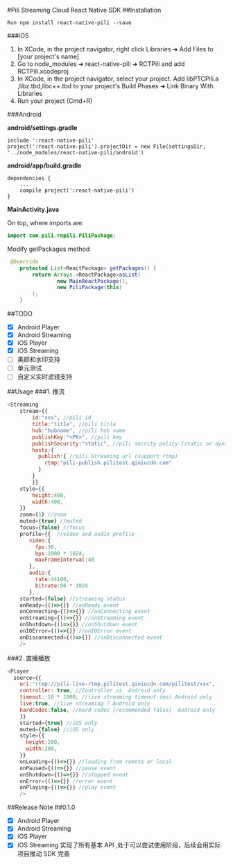 #Pili Streaming Cloud React Native SDK
##Installation
```
Run npm install react-native-pili --save
```
###iOS
1. In XCode, in the project navigator, right click Libraries ➜ Add Files to [your project's name]
2. Go to node_modules ➜ react-native-pili ➜ RCTPili and add RCTPili.xcodeproj
3. In XCode, in the project navigator, select your project. Add libPTCPili.a ,libz.tbd,libc++.tbd to your project's Build Phases ➜ Link Binary With Libraries
4. Run your project (Cmd+R)

###Android

**android/settings.gradle**
```
include ':react-native-pili'
project(':react-native-pili').projectDir = new File(settingsDir, '../node_modules/react-native-pili/android')
```
**android/app/build.gradle**
```
dependencies {
    ...
    compile project(':react-native-pili')
}
```
**MainActivity.java**

On top, where imports are:
```java
import com.pili.rnpili.PiliPackage;
```

Modify getPackages method
```java
 @Override
    protected List<ReactPackage> getPackages() {
        return Arrays.<ReactPackage>asList(
                new MainReactPackage(),
                new PiliPackage(this)
        );
    }
```


##TODO
- [x] Android Player
- [x] Android Streaming
- [x] iOS Player
- [x] iOS Streaming
- [ ] 美颜和水印支持
- [ ] 单元测试
- [ ] 自定义实时滤镜支持

##Usage
###1. 推流
```javascript
<Streaming
    stream={{ 
        id:"xxx", //pili id
        title:"title", //pili title
        hub:"hubname", //pili hub name
        publishKey:"<PK>", //pili key
        publishSecurity:"static", //pili secrity policy (static or dynamic)
        hosts:{
          publish:{ //pili Streaming url (support rtmp)
            rtmp:"pili-publish.pilitest.qiniucdn.com"
          }
        }
        }}
    style={{
        height:400,
        width:400,
    }}
    zoom={1} //zoom 
    muted={true} //muted
    focus={false} //focus
    profile={{  //video and audio profile
       video:{
         fps:30,
         bps:1000 * 1024,
         maxFrameInterval:48
       },
       audio:{
         rate:44100,
         bitrate:96 * 1024
       },
    started={false} //streaming status
    onReady={()=>{}} //onReady event
    onConnecting={()=>{}} //onConnecting event
    onStreaming={()=>{}} //onStreaming event
    onShutdown={()=>{}} //onShutdown event
    onIOError={()=>{}} //onIOError event
    onDisconnected={()=>{}} //onDisconnected event
    />
```
###2. 直播播放
```javascript
<Player
  source={{
    uri:"rtmp://pili-live-rtmp.pilitest.qiniucdn.com/pilitest/xxx",
    controller: true, //Controller ui  Android only
    timeout: 10 * 1000, //live streaming timeout (ms) Android only
    live:true, //live streaming ? Android only
    hardCodec:false, //hard codec [recommended false]  Android only
    }}
    started={true} //iOS only
    muted={false} //iOS only
    style={{
      height:200,
      width:200,
    }}
    onLoading={()=>{}} //loading from remote or local
    onPaused={()=>{}} //pause event
    onShutdown={()=>{}} //stopped event
    onError={()=>{}} //error event
    onPlaying={()=>{}} //play event
    />
```
##Release Note
##0.1.0
- [x] Android Player
- [x] Android Streaming
- [x] iOS Player
- [x] iOS Streaming 
实现了所有基本 API ,处于可以尝试使用阶段，后续会用实际项目推动 SDK 完善